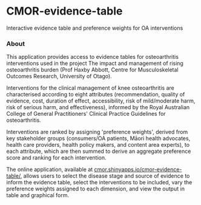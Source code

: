 # CMOR-evidence-table
Interactive evidence table and preference weights for OA interventions

### About
This application provides access to evidence tables for osteoarthritis interventions used in the project The impact and management of rising osteoarthritis burden (Prof Haxby Abbott, Centre for Musculoskeletal Outcomes Research, University of Otago).

Interventions for the clinical management of knee osteoarthritis are characterised according to eight attributes (recommendation, quality of evidence, cost, duration of effect, accessibility, risk of mild/moderate harm, risk of serious harm, and effectiveness), informed by the Royal Australian College of General Practitioners' Clinical Practice Guidelines for osteoarthritis.

Interventions are ranked by assigning 'preference weights', derived from key stakeholder groups (consumers/OA patients, Māori health advocates, health care providers, health policy makers, and content area experts), to each attribute, which are then summed to derive an aggregate preference score and ranking for each intervention.

The online application, available at [cmor.shinyapps.io/cmor-evidence-table/](cmor.shinyapps.io/cmor-evidence-table/ "CMOR Evidence Table - shinyapps.io"), allows users to select the disease stage and source of evidence to inform the evidence table, select the interventions to be included, vary the preference weights assigned to each dimension, and view the output in table and graphical form.